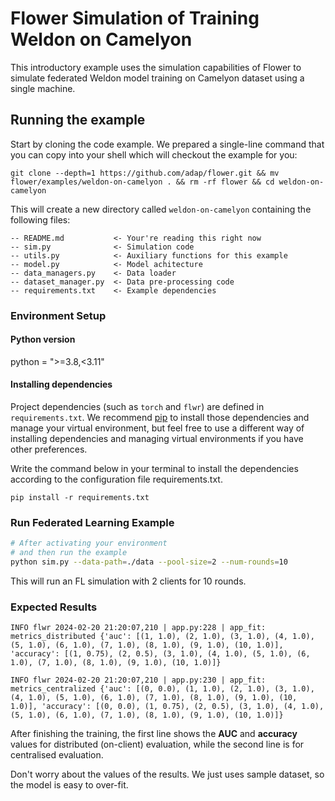 # Flower Simulation of Training Weldon on Camelyon

This introductory example uses the simulation capabilities of Flower to 
simulate federated Weldon model training on Camelyon dataset using a single machine.

## Running the example

Start by cloning the code example. We prepared a single-line command that you can copy into your shell which will checkout the example for you:

```shell
git clone --depth=1 https://github.com/adap/flower.git && mv flower/examples/weldon-on-camelyon . && rm -rf flower && cd weldon-on-camelyon
```

This will create a new directory called `weldon-on-camelyon` containing the following files:

```
-- README.md           <- Your're reading this right now
-- sim.py              <- Simulation code
-- utils.py            <- Auxiliary functions for this example
-- model.py            <- Model achitecture
-- data_managers.py    <- Data loader
-- dataset_manager.py  <- Data pre-processing code
-- requirements.txt    <- Example dependencies
```

### Environment Setup

#### Python version
python = ">=3.8,<3.11"


#### Installing dependencies

Project dependencies (such as `torch` and `flwr`) are defined in `requirements.txt`. We recommend [pip](https://pip.pypa.io/en/latest/development/) to install those dependencies and manage your virtual environment, 
but feel free to use a different way of installing dependencies and managing virtual environments if you have other preferences.

Write the command below in your terminal to install the dependencies according to the configuration file requirements.txt.

```shell
pip install -r requirements.txt
```

### Run Federated Learning Example

```bash
# After activating your environment
# and then run the example
python sim.py --data-path=./data --pool-size=2 --num-rounds=10
```
This will run an FL simulation with 2 clients for 10 rounds.

### Expected Results

```shell
INFO flwr 2024-02-20 21:20:07,210 | app.py:228 | app_fit: metrics_distributed {'auc': [(1, 1.0), (2, 1.0), (3, 1.0), (4, 1.0), (5, 1.0), (6, 1.0), (7, 1.0), (8, 1.0), (9, 1.0), (10, 1.0)], 'accuracy': [(1, 0.75), (2, 0.5), (3, 1.0), (4, 1.0), (5, 1.0), (6, 1.0), (7, 1.0), (8, 1.0), (9, 1.0), (10, 1.0)]}

INFO flwr 2024-02-20 21:20:07,210 | app.py:230 | app_fit: metrics_centralized {'auc': [(0, 0.0), (1, 1.0), (2, 1.0), (3, 1.0), (4, 1.0), (5, 1.0), (6, 1.0), (7, 1.0), (8, 1.0), (9, 1.0), (10, 1.0)], 'accuracy': [(0, 0.0), (1, 0.75), (2, 0.5), (3, 1.0), (4, 1.0), (5, 1.0), (6, 1.0), (7, 1.0), (8, 1.0), (9, 1.0), (10, 1.0)]}
```

After finishing the training, the first line shows the **AUC** and **accuracy** values for distributed (on-client) evaluation,
while the second line is for centralised evaluation.

Don't worry about the values of the results. We just uses sample dataset, so the model is easy to over-fit. 

